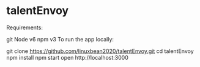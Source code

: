 # talentEnvoy

Requirements:

git
Node v6
npm v3
To run the app locally:

git clone https://github.com/linuxbean2020/talentEnvoy.git
cd talentEnvoy
npm install
npm start
open http://localhost:3000